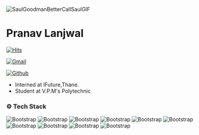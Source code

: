 ![SaulGoodmanBetterCallSaulGIF](https://github.com/user-attachments/assets/1e6d8148-622b-4f13-b7e3-fa35217d9652)
# Pranav Lanjwal

[![Hits](https://hits.seeyoufarm.com/api/count/incr/badge.svg?url=https%3A%2F%2Fgithub.com%2Fpapiswork%2Fpapiswork&count_bg=%2379C83D&title_bg=%23555555&icon=&icon_color=%23E7E7E7&title=Profile+Views&edge_flat=false)](https://hits.seeyoufarm.com)



[![Gmail](https://img.shields.io/badge/-Gmail-c14438?style=flat&logo=Gmail&logoColor=white)](mailto:Lanjwalpranav7@gmail.com)

[![Github](https://img.shields.io/github/followers/papiswork?label=Follow&style=social)](https://github.com/papiswork)

-  Interned at IFuture,Thane.
- Student at V.P.M's Polytechnic




### ⚙️ Tech Stack

![Bootstrap](https://img.shields.io/badge/-HTML-05122A?style=flat-square&logo=HTML&color=353535) ![Bootstrap](https://img.shields.io/badge/-CSS%20-05122A?style=flat-square&logo=CSS&color=353535) ![Bootstrap](https://img.shields.io/badge/-JAVA%20SCRIPT-05122A?style=flat-square&logo=JAVA-SCRIPT&color=353535) ![Bootstrap](https://img.shields.io/badge/-JAVA-05122A?style=flat-square&logo=JAVA&color=353535) ![Bootstrap](https://img.shields.io/badge/-C-05122A?style=flat-square&logo=C&color=353535) ![Bootstrap](https://img.shields.io/badge/-C%2B%2B-05122A?style=flat-square&logo=C++&color=353535) ![Bootstrap](https://img.shields.io/badge/-MY%20SQL-05122A?style=flat-square&logo=MY-SQL&color=353535) ![Bootstrap](https://img.shields.io/badge/-FIGMA-05122A?style=flat-square&logo=FIGMA&color=353535) ![Bootstrap](https://img.shields.io/badge/-FLUTTER-05122A?style=flat-square&logo=FLUTTER&color=353535) ![Bootstrap](https://img.shields.io/badge/-ADOBE-05122A?style=flat-square&logo=ADOBE&color=353535)


